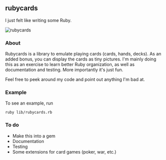 ## rubycards

I just felt like writing some Ruby.

![rubycards](http://jordanscales.com/rubycards.png)

### About

Rubycards is a library to emulate playing cards (cards, hands, decks). As an added bonus, you can display the cards as tiny pictures. I'm mainly doing this as an exercise to learn better Ruby organization, as well as documentation and testing. More importantly it's just fun.

Feel free to peek around my code and point out anything I'm bad at.

### Example

To see an example, run

    ruby lib/rubycards.rb

### To do

* Make this into a gem
* Documentation
* Testing
* Some extensions for card games (poker, war, etc.)
